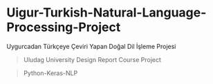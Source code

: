 # Uigur-Turkish-Natural-Language-Processing-Project
Uygurcadan Türkçeye Çeviri Yapan Doğal Dil İşleme Projesi
>Uludag University Design Report Course Project

>Python-Keras-NLP 

